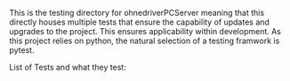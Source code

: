 This is the testing directory for ohnedriverPCServer meaning that this directly houses multiple tests that ensure the capability of updates and upgrades to the project. This ensures applicability within development. As this project relies on python, the natural selection of a testing framwork is pytest. 


List of Tests and what they test:



